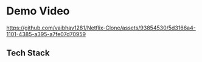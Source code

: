 # Demo Video

https://github.com/vaibhav1281/Netflix-Clone/assets/93854530/5d3166a4-1101-4385-a395-a7fe07d70959

## Tech Stack


